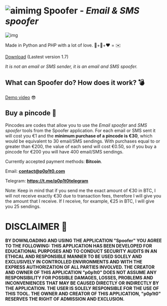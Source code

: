 # ![aimimg](https://github.com/p0p1t0/Spoofer/assets/148875004/f3edb3ef-1daf-4351-8af4-1e2633326fa2) Spoofer - *Email & SMS spoofer*

![img](https://github.com/p0p1t0/Spoofer/assets/148875004/5695d0b8-8e0d-4a60-a200-14842847d802)

Made in Python and PHP with a lot of love. 🐍+🐘+❤️ = ✉️

[Download](https://p0p1t0.com/Spoofer.rar) (Lastest version 1.7)

*It is not an email or SMS sender, it is an email and SMS spoofer.*

## What can Spoofer do? How does it work? 💣

[Demo video](https://www.youtube.com/watch?v=vJpsnPvZOxE) 😎

 ## Buy a pincode 🔑
 
Pincodes are codes that allow you to use the *Email spoofer* and *SMS spoofer* tools from the Spoofer application. For each email or SMS sent it will cost you €1 and the **minimum purchase of a pincode is €30**, which would be equivalent to 30 email/SMS sendings. With purchases equal to or greater than €200, the value of each send will cost €0.50, so if you buy a pincode for €200 you will have 400 email/SMS sendings.

Currently accepted payment methods: **Bitcoin**.

Email: **contact@p0p1t0.com**

Telegram: **https://t.me/p0p1t0telegram**

Note: Keep in mind that if you send me the exact amount of €30 in BTC, I will not receive exactly €30 due to transaction fees, therefore I will give you the amount that I receive. If I receive, for example, €25 in BTC, I will give you 25 sendings.

# DISCLAIMER 📜

 **BY DOWNLOADING AND USING THE APPLICATION "Spoofer" YOU AGREE TO THE FOLLOWING: THIS APPLICATION HAS BEEN DEVELOPED FOR EDUCATIONAL PURPOSES AND TO CONDUCT SECURITY AUDITS IN AN ETHICAL AND RESPONSIBLE MANNER TO BE USED SOLELY AND EXCLUSIVELY IN CONTROLLED ENVIRONMENTS AND WITH THE EXPRESS AUTHORIZATION OF ALL PARTIES INVOLVED. THE CREATOR AND OWNER OF THIS APPLICATION "p0p1t0" DOES NOT ASSUME ANY RESPONSIBILITY FOR POSSIBLE DAMAGES, LOSSES, PROBLEMS AND INCONVENIENCES THAT MAY BE CAUSED DIRECTLY OR INDIRECTLY BY THE APPLICATION. THE USER IS SOLELY RESPONSIBLE FOR THE USE OF THIS TOOL. THE OWNER AND CREATOR OF THIS APPLICATION, "p0p1t0" RESERVES THE RIGHT OF ADMISSION AND EXCLUSION.**

